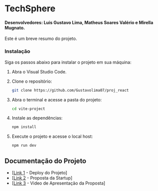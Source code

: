# TechSphere
#### Desenvolvedores: Luis Gustavo Lima, Matheus Soares Valério e Mirella Mugnato.

Este é um breve resumo do projeto.

### Instalação

Siga os passos abaixo para instalar o projeto em sua máquina:

1. Abra o Visual Studio Code.

2. Clone o repositório:
   ```bash
   git clone https://github.com/Gustavolima07/proj_react
3. Abra o terminal e acesse a pasta do projeto:
   ```bash
   cd vite-project
4. Instale as dependências:
   ```bash
   npm install
5. Execute o projeto e acesse o local host:
   ```bash
   npm run dev 

## Documentação do Projeto

- [[Link 1](https://teachsphere-proj.vercel.app/) - Deploy do Projeto]
- [[Link 2](https://drive.google.com/file/d/1PTN51MJEoMy-ryoZfIM8pWpq2adOFXVX/view?usp=drive_link) - Proposta da Startup]
- [[Link 3](https://photos.app.goo.gl/bUTphKED9Wf5GwVs7) - Video de Apresentação da Proposta]
